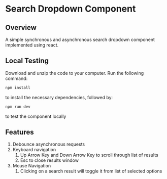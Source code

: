 # Search Dropdown Component

## Overview

A simple synchronous and asynchronous search dropdown component implemented using react.

## Local Testing

Download and unzip the code to your computer.
Run the following command:

```bash
npm install
```

to install the necessary dependencies, followed by:

```bash
npm run dev
```

to test the component locally

## Features

1. Debounce asynchronous requests
2. Keyboard navigation
   1. Up Arrow Key and Down Arrow Key to scroll through list of results
   2. Esc to close results window
3. Mouse Navigation
   1. Clicking on a search result will toggle it from list of selected options
